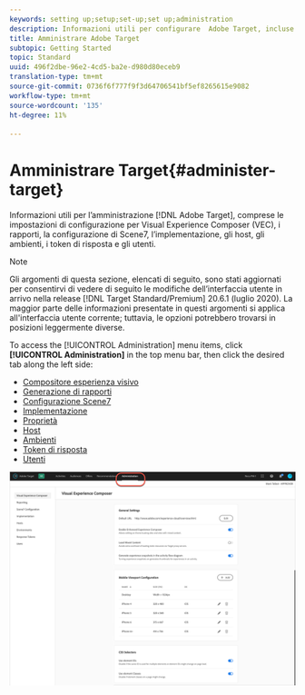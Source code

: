 ```yaml
---
keywords: setting up;setup;set-up;set up;administration
description: Informazioni utili per configurare  Adobe Target, incluse preferenze, implementazione, gestione utenti, proprietà, configurazione Scene7, gestione host e token di risposta.
title: Amministrare Adobe Target
subtopic: Getting Started
topic: Standard
uuid: 496f2dbe-96e2-4cd5-ba2e-d980d80eceb9
translation-type: tm+mt
source-git-commit: 0736f6f777f9f3d64706541bf5ef8265615e9082
workflow-type: tm+mt
source-wordcount: '135'
ht-degree: 11%

---
```



# Amministrare Target{#administer-target}

Informazioni utili per l’amministrazione [!DNL Adobe Target], comprese le impostazioni di configurazione per Visual Experience Composer (VEC), i rapporti, la configurazione di Scene7, l’implementazione, gli host, gli ambienti, i token di risposta e gli utenti.

>[!NOTE]
>
>Gli argomenti di questa sezione, elencati di seguito, sono stati aggiornati per consentirvi di vedere di seguito le modifiche dell’interfaccia utente in arrivo nella release [!DNL Target Standard/Premium] 20.6.1 (luglio 2020). La maggior parte delle informazioni presentate in questi argomenti si applica all&#39;interfaccia utente corrente; tuttavia, le opzioni potrebbero trovarsi in posizioni leggermente diverse.

To access the [!UICONTROL Administration] menu items, click **[!UICONTROL Administration]** in the top menu bar, then click the desired tab along the left side:

* [Compositore esperienza visivo](/help/administrating-target/visual-experience-composer-set-up.md)
* [Generazione di rapporti](/help/administrating-target/reporting.md)
* [Configurazione Scene7](/help/administrating-target/scene7-settings.md)
* [Implementazione](/help/c-implementing-target/implementing-target.md)
* [Proprietà](/help/administrating-target/c-user-management/property-channel/property-channel.md)
* [Host](/help/administrating-target/hosts.md)
* [Ambienti](/help/administrating-target/environments.md)
* [Token di risposta](/help/administrating-target/response-tokens.md)
* [Utenti](/help/administrating-target/c-user-management/user-management.md)

![menu Amministrazione Adobe Target](/help/administrating-target/assets/administration.png)